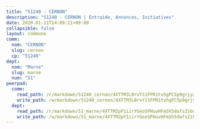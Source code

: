 ```yaml
---
title: "51240 - CERNON"
description: "51240 - CERNON | Entraide, Annonces, Initiatives"
date: 2020-01-11T14:09:21+09:00
collapsible: false
layout: commune
comm:
  nom: "CERNON"
  slug: cernon
  cp: "51240"
dept:
  nom: "Marne"
  slug: marne
  num: "51"
peerpad:
  comm:
    read_path: /r/markdown/51240_cernon/4XTTM3LBrvY11FPR1tvhgPC5p9grjyZNvSpJzvnUBJXjcvun6
    write_path: /w/markdown/51240_cernon/4XTTM3LBrvY11FPR1tvhgPC5p9grjyZNvSpJzvnUBJXjcvun6-K3TgTpvSEDf2Vup3qubhgtqGXWRedkKFSgPy9Mb9xQRyFCk15XzuJHtHARNhkxz3wxC5JfB6cFx2Ex3SfwhVXLctkHG9CKAbaJrwrtWN9uyGwg4h72XhWMAWRWEKYQDAqucBRF9x
  dept:
    read_path: /r/markdown/51_marne/4XTTM2pF1iirYGeoSPHuvHFmSh5dafsZiGuDVqApNYr9W2doe
    write_path: /w/markdown/51_marne/4XTTM2pF1iirYGeoSPHuvHFmSh5dafsZiGuDVqApNYr9W2doe-K3TgV7EpXmd75L5pz6aUTALihWsFeiubyposyfPgz6DbQby3ZQF3gNXaGqeRVGevfRz46yND7Y8QkCv5VozWFj5shZbEokjWNQrdmmsAHCxzuLQj5kuinh4kCdsefHKLdp7xhUwa
---
```


